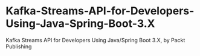 # Kafka-Streams-API-for-Developers-Using-Java-Spring-Boot-3.X
Kafka Streams API for Developers Using Java/Spring Boot 3.X, by Packt Publishing
